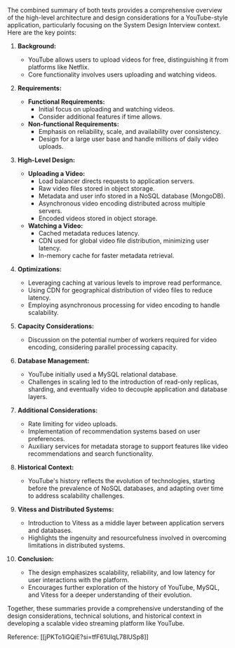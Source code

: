 The combined summary of both texts provides a comprehensive overview of the high-level architecture and design considerations for a YouTube-style application, 
particularly focusing on the System Design Interview context. Here are the key points:

1. **Background:**
   - YouTube allows users to upload videos for free, distinguishing it from platforms like Netflix.
   - Core functionality involves users uploading and watching videos.

2. **Requirements:**
   - **Functional Requirements:**
      - Initial focus on uploading and watching videos.
      - Consider additional features if time allows.
   - **Non-functional Requirements:**
      - Emphasis on reliability, scale, and availability over consistency.
      - Design for a large user base and handle millions of daily video uploads.

3. **High-Level Design:**
   - **Uploading a Video:**
      - Load balancer directs requests to application servers.
      - Raw video files stored in object storage.
      - Metadata and user info stored in a NoSQL database (MongoDB).
      - Asynchronous video encoding distributed across multiple servers.
      - Encoded videos stored in object storage.
   - **Watching a Video:**
      - Cached metadata reduces latency.
      - CDN used for global video file distribution, minimizing user latency.
      - In-memory cache for faster metadata retrieval.

4. **Optimizations:**
   - Leveraging caching at various levels to improve read performance.
   - Using CDN for geographical distribution of video files to reduce latency.
   - Employing asynchronous processing for video encoding to handle scalability.

5. **Capacity Considerations:**
   - Discussion on the potential number of workers required for video encoding, considering parallel processing capacity.

6. **Database Management:**
   - YouTube initially used a MySQL relational database.
   - Challenges in scaling led to the introduction of read-only replicas, sharding, and eventually video to decouple application and database layers.

7. **Additional Considerations:**
   - Rate limiting for video uploads.
   - Implementation of recommendation systems based on user preferences.
   - Auxiliary services for metadata storage to support features like video recommendations and search functionality.

8. **Historical Context:**
   - YouTube's history reflects the evolution of technologies, starting before the prevalence of NoSQL databases, and adapting over time to address scalability challenges.

9. **Vitess and Distributed Systems:**
   - Introduction to Vitess as a middle layer between application servers and databases.
   - Highlights the ingenuity and resourcefulness involved in overcoming limitations in distributed systems.

10. **Conclusion:**
    - The design emphasizes scalability, reliability, and low latency for user interactions with the platform.
    - Encourages further exploration of the history of YouTube, MySQL, and Vitess for a deeper understanding of their evolution.

Together, these summaries provide a comprehensive understanding of the design considerations, technical solutions, and historical context in developing a scalable video streaming platform like YouTube.

Reference:
[[jPKTo1iGQiE?si=tfF61UlqL78lUSp8]]
